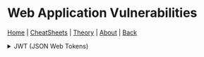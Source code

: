 # Web Application Vulnerabilities
[Home](../index.md) | [CheatSheets](../cheatsheets.md) | [Theory](../theory.md) | [About](../about.md) | [Back](../theory.md)

<details>
<summary>JWT (JSON Web Tokens)</summary>
  
  ### JWT Background:
  JWTs serve as an alternative to traditional session management and contain information about users. They are used for authentication, session handling and  implementing access control mechanisms. Unlike session cookies, JWTs store all of the information about the user on the client side which is useful for highly distributed web applications. 
  
  A JWT consists of three parts:
    * Header - Contains metadata about the token itself.
    * Payload - Contains user data and information 
    * Signature - A signature is generated by hashing the header and payload and may also be encrypted.
  
  Each component is a base64url-encoded JSON object separated by dots '.' and can be read by anybody with access to a token using a decoder. Since the data in a JWT can  be easily read and modified by anyone who has access to it, the security of JWTs relies on the presence of a cryptographic signature. 
  
  When a server issues a JWT token a signature is typically generated from the header and payload values. This involves using a secret signing key that is known only by the server and allows the server to verify that the contents of the JWT has not been modified. Since the signature is generated from the header and payload, changing any part of the JWT will result in a signature mismatch, it should be impossible to generate the correct signature for a given header and payload without knowing the secret signing key. 

  A JWT is either implemented as a JWS (JSON Web Signature) or JWE (JSON Web Encryption), these specifications define how a JWT should be implemented in practice. In most cases, people refering to JWTs are actually refering to a JWS, a JWE is similar to a JWS except the header and payload contents are encrypted rather than encoded. 
  
  ### JWT Attack Methods:
  JWT attacks are performed in an attempt to bypass authentication and access control mechanisms, if we are able to steal or forge JWTs, we might be able to perform actions on behalf of another application user and obtain sensitive information. In the worst case scenario, we might be able to elevate our privileges and take full control over user accounts. 
  
  JWT vulnerabilities typically arise due to a mishandling of the token in the application, many specifications for JWTs exist and it is often up to the developer to implement the functionality themselves. This can result in accidental vulnerabilities being introduced even if libraries are used to harden the application environment. JWT vulnerabilties are commonly found in the way the JWT signature is verified, if the server fails to properly verify a JWT signature, an attacker might be able to tamper with the values that are passed to the application via the payload field. In addition, the integrity of a JWT lies entirely on the assumption that the secret signing key remains secret, if this key is guessable via bruteforce or is leaked in some other way for example through a LFI attack, an attacker could generate a valid signature for any token. 
  
  ### Exploiting JWT Signature Verification:
  The application server does not store any information about the JWTs that it issues by design, instead each token is a self contained entity. This design provides many benefits for developers and applications but introduces a different problem, how does the server know about the original contents of the token that it issued? If the server fails to verify the signature correctly, an attacker can make arbitrary changes to the token. 
  
  Consider this example JWT token:
  
  ```
  { 
    "username": "john",
    "userType": "user"
  }
  ```
  If the server uses the username name/value pair to identify which user account to display and signature verification is flawed, an attacker could change the value to any user they wish and take over their account. Similarly, if the value of the userType name/value pair was changed to "admin", an attacker might be able to access administration functionality.
  
  ### Accepting Arbitrary Signatures:
  JWT code libraries typically provide two methods for handling tokens, one method will verify the token and the other will simply decode the token. The Node.js jsonwebtoken library provides the methods verify() for verifying the tokens signature and decode() for decoding the JWT, it could be the case that in the implementation of the JWT functionality, the developer(s) passed the token only to the decode() method and not to the verify() method beforehand. This means that the application does not perform any signature validation at all before returning application data to the user.
  
  If the server fails to validate the signature in this way, we could try changing the values in the payload section to other users or administrative usernames in an attempt to access restricted parts of the application. To do this, modify the payload values in a JWT editor such as the one provided in burpsuite and replace your token with the one you modified. If the server does not perform any signature validation you might be able to access restricted parts of the application such as user other user accounts, administration portals, etc. Remember, if the server does not perform any signature validation you won't need to change the signature of the JWT in anyway just the payload values. 
  
  ### Removing the Signature:
  The JWT header contains a parameter called 'alg' which informs the server which algorithm was used to sign the token. This is used by the server when validating the signature since it needs to know which algorithm to use to regenerate the signature from the given token:
  
  ```
  {
    "alg": "HS256",
    "typ": "JWT"
  }
  . . . . . . . . . . .
  {
    "alg": "none",
    "typ": "JWT"
   }
  ```
  
  Since JWTs are stored on the client side we can also tamper with the values specified in the header component of the token. JWTs can use different signing algorithms such as HS256 but they can also be left unsigned. If this is the case, the value of the 'alg' name/value pair can be set to 'none' which indicates an insecure JWT. Typically servers will reject tokens with no signature but this is typically done through string validation, it is sometimes possible to bypass these validation checks by using character obfuscation techniques such as character encoding or random capitalization. 
  
  It is important to note that even if a JWT is unsigned it must still contain a trailing dot '.'
  
  ### JWT Header Parameter Injections:
  The JWS specification states that only the 'alg' header parameter is required but in practice, JWT headers also known as JOSE headers can contain several other parameters. From an attackers perspective, we are interesting in the following parameters:
  
  * jwk (JSON Web Key) - Provides an embedded JSON object representing the key.
  * jku (JSON Web Key Set URL) - Provides a URL from which servers can fetch a set of keys containing the correct key.
  * kid (Key ID) - Provides an ID that servers can use to identify the correct key in cases where there are multiple keys to choose from. Depending on the format of the key, this may have a matching kid parameter.
  
  Each of these parameters are interesting to us since they tell the server which key to use when verifying the signature of a JWT, we can attempt to exploit these by injecting modified JWTs signed using our own arbitrary key rather than the servers. 
  
  #### Self Signing JWTs using the 'jwk' Parameter:
  We can inject self signed JWTs via the "jwk" parameter, the jwk parameter can be used by servers to embed their own public key directly within the token itself in jwk format. "A JWK (JSON Web Key) is a standardized format for representing keys as a JSON object." Below is an example of jwk in a JWT:
  
  ```
  {
    "kid": "ed2Nf8sb-sD6ng0-scs5390g-fFD8sfxG",
    "typ": "JWT",
    "alg": "RS256",
    "jwk": {
        "kty": "RSA",
        "e": "AQAB",
        "kid": "ed2Nf8sb-sD6ng0-scs5390g-fFD8sfxG",
        "n": "yy1wpYmffgXBxhAUJzHHocCuJolwDqql75ZWuCQ_cb33K2vh9m"
    }
  }
  ```
  In a perfect world, servers should only use a whitelist of public keys to verify the signatures in JWTs, misconfigured servers on the other hand sometimes use any key that is embedded in the jwk parameter. You can exploit this behavior by signing a modified JWT using your own RSA private key, then embedding the matching public key in the jwk header. 
  
  To perform this attack using BurpSuite we can follow the steps taken from the PortSwigger labs on JWTs:

    * In Burp, load the JWT Editor extension from the BApp store.

    * In the lab, log in to your own account and send the post-login GET /my-account request to Burp Repeater.

    * In Burp Repeater, change the path to /admin and send the request. Observe that the admin panel is only accessible when logged in as the administrator user.

    * Go to the JWT Editor Keys tab in Burp's main tab bar.

    * Click New RSA Key.

    * In the dialog, click Generate to automatically generate a new key pair, then click OK to save the key. Note that you don't need to select a key size as this will automatically be updated later.

    * Go back to the GET /admin request in Burp Repeater and switch to the extension-generated JSON Web Token tab.

    * In the payload, change the value of the sub claim to administrator.

    * At the bottom of the JSON Web Token tab, click Attack, then select Embedded JWK. When prompted, select your newly generated RSA key and click OK.

    * In the header of the JWT, observe that a jwk parameter has been added containing your public key.

    * Send the request. Observe that you have successfully accessed the admin panel.

  
  #### Self Signing JWTs using the 'jku' Parameter:
  Instead of embedding public keys directly using the 'jwk' parameter, some application servers will let you use the 'jku' header parameter to references a jwk set containing the public key. When verifiying the signature of a JWT, the server fetches the relevant key from the provided URL. A "JWK Set", is a JSON object containing an array of JWKs representing different keys:
  
  ```
  {
    "keys": [
        {
            "kty": "RSA",
            "e": "AQAB",
            "kid": "75d0ef47-af89-47a9-9061-7c02a610d5ab",
            "n": "o-yy1wpYmffgXBxhAUJzHHocCuJolwDqql75ZWuCQ_cb33K2vh9mk6GPM9gNN4Y_qTVX67WhsN3JvaFYw-fhvsWQ"
        },
        {
            "kty": "RSA",
            "e": "AQAB",
            "kid": "d8fDFo-fS9-faS14a9-ASf99sa-7c1Ad5abA",
            "n": "fc3f-yy1wpYmffgXBxhAUJzHql79gNNQ_cb33HocCuJolwDqmk6GPM4Y_qTVX67WhsN3JvaFYw-dfg6DH-asAScw"
        }
    ]
  }
  
```
 JWK sets such as the one illustrated above, are sometimes accessible at application endpoints such as /.well-known/jwks.json, secure web applications will only fetch keys from trusted domains and sources but it could be possible to use URL parsing discrepancies to bypass filtering.
  
 To perform this attack using BurpSuite we can follow the steps taken from the PortSwigger labs on JWTs:
  
  * In Burp, load the JWT Editor extension from the BApp store.

  * In the lab, log in to your own account and send the post-login GET /my-account request to Burp Repeater.

  * In Burp Repeater, change the path to /admin and send the request. Observe that the admin panel is only accessible when logged in as the administrator user.

  * Go to the JWT Editor Keys tab in Burp's main tab bar.

  * Click New RSA Key.

  * In the dialog, click Generate to automatically generate a new key pair, then click OK to save the key. Note that you don't need to select a key size as this will automatically be updated later.

  * In the browser, go to the exploit server.

  * Replace the contents of the Body section with an empty JWK Set as follows:
  
  ```
  {
      "keys": [

      ]
  }
  ```
  * Back on the JWT Editor Keys tab, right-click on the entry for the key that you just generated, then select Copy Public Key as JWK. 
  
  * Paste the JWK into the keys array on the exploit server, then store the exploit.

  * Go back to the GET /admin request in Burp Repeater and switch to the extension-generated JSON Web Token message editor tab.

  * In the header of the JWT, replace the current value of the kid parameter with the kid of the JWK that you uploaded to the exploit server.
  
  * Add a new jku parameter to the header of the JWT. Set its value to the URL of your JWK Set on the exploit server.

  * In the payload, change the value of the sub claim to administrator.

  * At the bottom of the tab, click Sign, then select the RSA key that you generated in the previous section.

  * Make sure that the Don't modify header option is selected, then click OK. The modified token is now signed with the correct signature.

  * Send the request. Observe that you have successfully accessed the admin panel.

  #### Injecting Self-Signed JWTs via the KID (Key Identifier) Parameter:
  
  Application servers often use many different keys to sign different kinds of data, JWTs are typically just one type of application data that needs signing by the server. For this reason, the header of a JWT may contain a KID parameter, this helps the server identify which key to use when verifying the signature of a JWT. 
  
  Verification keys are usually stored as a JWK Set, in this case the server may simply look for the JWK with the same KID as the token. The JWS specification does not specify a concrete structure for this ID and instead this is left to the developer, it is simply an arbitrary string. A developer might set the KID parameter to point to an entry in a database or even a file name. If the "kid" parameter is also vulnerable to directory traversal, an attacker could force the server to use an arbitrary file from the servers filesystem as the verification key. 
  
  ```
  {
    "kid": "../../path/to/file",
    "typ": "JWT",
    "alg": "HS256",
    "k": "asGsADas3421-dfh9DGN-AFDFDbasfd8-anfjkvc"
  }
  ```
  This attack vector is particularly dangerous if the server also supports JWT signing using a symmetric encryption algorithm. In this case, an attacker could point the 'kid' parameter to a predicatable static file and sign the JWT using a secret that matches the contents of the file. One of the most simplest methods do this is to use the /dev/null file on Linux based systems, since the file is empty fetching it returns a null value and we can sign the token with a Base64-encoded null byte, this will result in a valid signature. 
  
  If the server stores its verification keys in a database, the kid header parameter is also a potential vector for SQL injection attacks. 
  
  To perform this attack using BurpSuite we can follow the steps from the PortSwigger labs on JWTs:
 
  * In Burp, load the JWT Editor extension from the BApp store.

  * In the lab, log in to your own account and send the post-login GET /my-account request to Burp Repeater.

  * In Burp Repeater, change the path to /admin and send the request. Observe that the admin panel is only accessible when logged in as the administrator user.

  * Go to the JWT Editor Keys tab in Burp's main tab bar.

  * Click New Symmetric Key.

  * In the dialog, click Generate to generate a new key in JWK format. Note that you don't need to select a key size as this will automatically be updated later.

  * Replace the generated value for the k property with a Base64-encoded null byte (AA==).
  
  * Go back to the GET /admin request in Burp Repeater and switch to the extension-generated JSON Web Token message editor tab.

  * In the header of the JWT, change the value of the kid parameter to a path traversal sequence pointing to the /dev/null file:
  
  ```
    ../../../../../../../dev/null
  
  ```
  * In the JWT payload, change the value of the sub claim to administrator.

  * At the bottom of the tab, click Sign, then select the symmetric key that you generated in the previous section.

  * Make sure that the Don't modify header option is selected, then click OK. The modified token is now signed using a null byte as the secret key.

  * Send the request and observe that you have successfully accessed the admin panel.
  
  ### Defending JWT Attacks:
  
  * Use an up-to-date library for handling JWTs and make sure your developers fully understand how it works, along with any security implications. Modern libraries make it more difficult for you to inadvertently implement them insecurely, but this isn't foolproof due to the inherent flexibility of the related specifications.

  * Make sure that you perform robust signature verification on any JWTs that you receive, and account for edge-cases such as JWTs signed using unexpected algorithms.

  * Enforce a strict whitelist of permitted hosts for the jku header.

  * Make sure that you're not vulnerable to path traversal or SQL injection via the kid header parameter.

  * Always set an expiration date for any tokens that you issue.

  * Avoid sending tokens in URL parameters where possible.

  * Include the aud (audience) claim (or similar) to specify the intended recipient of the token. This prevents it from being used on different websites.

  * Enable the issuing server to revoke tokens (on logout, for example).


  #### References for Content and Additional Attacks:
  
  * https://portswigger.net/web-security/jwt
  * https://book.hacktricks.xyz/pentesting-web/hacking-jwt-json-web-tokens
  
</details>
